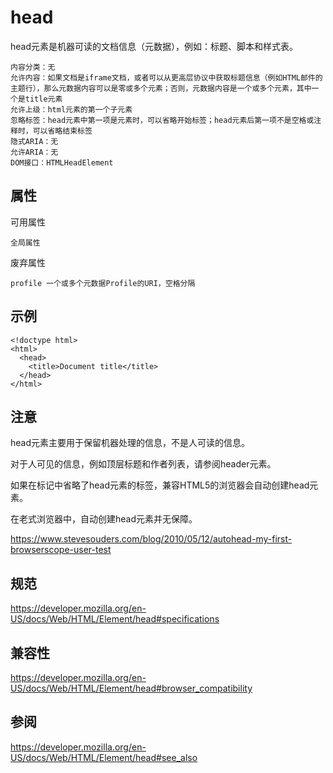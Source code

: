 # head

head元素是机器可读的文档信息（元数据），例如：标题、脚本和样式表。

```
内容分类：无
允许内容：如果文档是iframe文档，或者可以从更高层协议中获取标题信息（例如HTML邮件的主题行），那么元数据内容可以是零或多个元素；否则，元数据内容是一个或多个元素，其中一个是title元素
允许上级：html元素的第一个子元素
忽略标签：head元素中第一项是元素时，可以省略开始标签；head元素后第一项不是空格或注释时，可以省略结束标签
隐式ARIA：无
允许ARIA：无
DOM接口：HTMLHeadElement
```

## 属性

可用属性

```
全局属性
```

废弃属性

```
profile 一个或多个元数据Profile的URI，空格分隔
```

## 示例

```
<!doctype html>
<html>
  <head>
    <title>Document title</title>
  </head>
</html>
```

## 注意

head元素主要用于保留机器处理的信息，不是人可读的信息。

对于人可见的信息，例如顶层标题和作者列表，请参阅header元素。

如果在标记中省略了head元素的标签，兼容HTML5的浏览器会自动创建head元素。

在老式浏览器中，自动创建head元素并无保障。

https://www.stevesouders.com/blog/2010/05/12/autohead-my-first-browserscope-user-test

## 规范

https://developer.mozilla.org/en-US/docs/Web/HTML/Element/head#specifications

## 兼容性

https://developer.mozilla.org/en-US/docs/Web/HTML/Element/head#browser_compatibility

## 参阅

https://developer.mozilla.org/en-US/docs/Web/HTML/Element/head#see_also




